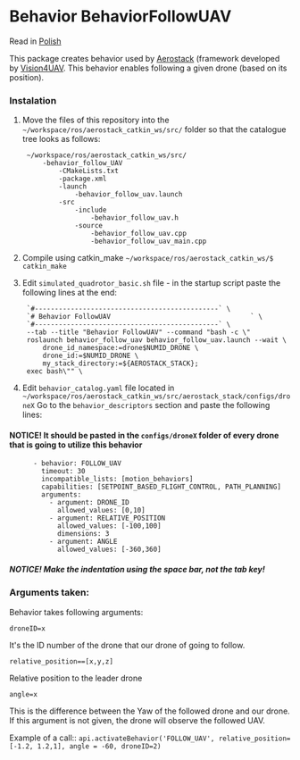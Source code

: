 # Behavior BehaviorFollowUAV

Read in [Polish]

This package creates behavior used by [Aerostack] (framework developed by [Vision4UAV].
This behavior enables following a given drone (based on its position).

### Instalation ###
1. Move the files of this repository into the
    `~/workspace/ros/aerostack_catkin_ws/src/`
   folder so that the catalogue tree looks as follows:
    
        ~/workspace/ros/aerostack_catkin_ws/src/
            -behavior_follow_UAV
    		    -CMakeLists.txt
                -package.xml
                -launch
                    -behavior_follow_uav.launch
    			-src
                    -include
                        -behavior_follow_uav.h
                    -source
                        -behavior_follow_uav.cpp
                        -behavior_follow_uav_main.cpp

2. Compile using catkin_make `~/workspace/ros/aerostack_catkin_ws/$ catkin_make`
3. Edit `simulated_quadrotor_basic.sh` file - in the startup script paste the following lines at the end:
    
	    `#----------------------------------------------` \
	    `# Behavior FollowUAV                                   ` \
	    `#----------------------------------------------` \
	    --tab --title "Behavior FollowUAV" --command "bash -c \"
	    roslaunch behavior_follow_uav behavior_follow_uav.launch --wait \
    		drone_id_namespace:=drone$NUMID_DRONE \
    		drone_id:=$NUMID_DRONE \
    		my_stack_directory:=${AEROSTACK_STACK};
    	exec bash\"" \
    
4. Edit `behavior_catalog.yaml` file located in `~/workspace/ros/aerostack_catkin_ws/src/aerostack_stack/configs/droneX` 
    Go to the `behavior_descriptors` section and paste the following lines:
#### NOTICE! It should be pasted in the `configs/droneX` folder of every drone that is going to utilize this behavior
		
          - behavior: FOLLOW_UAV
            timeout: 30
            incompatible_lists: [motion_behaviors]
            capabilities: [SETPOINT_BASED_FLIGHT_CONTROL, PATH_PLANNING]
            arguments:
              - argument: DRONE_ID
                allowed_values: [0,10]
              - argument: RELATIVE_POSITION
                allowed_values: [-100,100]
                dimensions: 3
              - argument: ANGLE
                allowed_values: [-360,360]
                

##### NOTICE! Make the indentation using the space bar, not the tab key!

### Arguments taken: ###
Behavior takes following arguments:
    
    droneID=x
    
It's the ID number of the drone that our drone of going to follow.
    
    relative_position==[x,y,z]
    
Relative position to the leader drone
    
    angle=x
    
This is the difference between the Yaw of the followed drone and our drone. If this argument is not given, the drone will observe the followed UAV.

Example of a call::
`api.activateBehavior('FOLLOW_UAV', relative_position=[-1.2, 1.2,1], angle = -60, droneID=2)`


[//]: # (These are reference links used in the body of this note and get stripped out when the markdown processor does its job. There is no need to format nicely because it shouldn't be seen. Thanks SO - http://stackoverflow.com/questions/4823468/store-comments-in-markdown-syntax)
   [Polish]: <https://github.com/JacekCieslak95/behavior_follow_uav/blob/master/README.md>
   [English]: <https://github.com/JacekCieslak95/behavior_follow_uav/blob/master/README_en.md>
   [Aerostack]: <https://github.com/Vision4UAV/Aerostack>
   [Vision4UAV]: <https://github.com/Vision4UAV>
